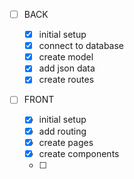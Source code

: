 - [ ] BACK

  - [x] initial setup
  - [x] connect to database
  - [x] create model
  - [x] add json data
  - [x] create routes

- [ ] FRONT
  - [x] initial setup
  - [x] add routing
  - [x] create pages
  - [x] create components
  - [ ]
